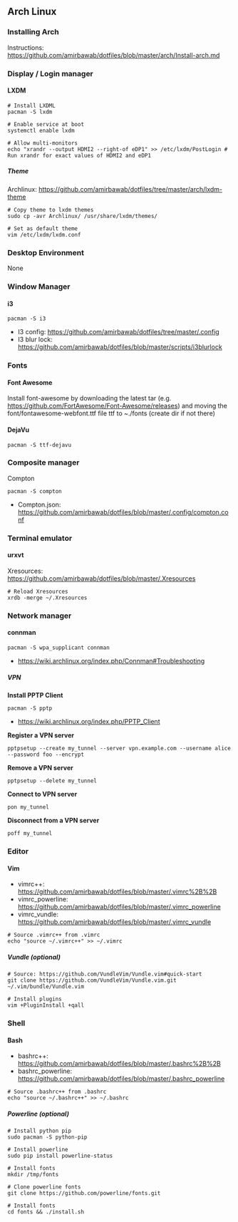 ## Arch Linux
### Installing Arch
Instructions: https://github.com/amirbawab/dotfiles/blob/master/arch/Install-arch.md

### Display / Login manager
#### LXDM
```
# Install LXDML
pacman -S lxdm

# Enable service at boot
systemctl enable lxdm

# Allow multi-monitors
echo "xrandr --output HDMI2 --right-of eDP1" >> /etc/lxdm/PostLogin # Run xrandr for exact values of HDMI2 and eDP1
```
##### Theme
Archlinux: https://github.com/amirbawab/dotfiles/tree/master/arch/lxdm-theme
```
# Copy theme to lxdm themes
sudo cp -avr Archlinux/ /usr/share/lxdm/themes/

# Set as default theme
vim /etc/lxdm/lxdm.conf
```

### Desktop Environment
None

### Window Manager
#### i3
```
pacman -S i3
```
* I3 config: https://github.com/amirbawab/dotfiles/tree/master/.config
* I3 blur lock: https://github.com/amirbawab/dotfiles/blob/master/scripts/i3blurlock

### Fonts
#### Font Awesome
Install font-awesome by downloading the latest tar (e.g. https://github.com/FortAwesome/Font-Awesome/releases) and moving the font/fontawesome-webfont.ttf file ttf to ~./fonts (create dir if not there)

#### DejaVu
```
pacman -S ttf-dejavu
```

### Composite manager
Compton
```
pacman -S compton
```
* Compton.json: https://github.com/amirbawab/dotfiles/blob/master/.config/compton.conf

### Terminal emulator
#### urxvt
Xresources: https://github.com/amirbawab/dotfiles/blob/master/.Xresources
```
# Reload Xresources
xrdb -merge ~/.Xresources
```

### Network manager
#### connman
```
pacman -S wpa_supplicant connman
```
* https://wiki.archlinux.org/index.php/Connman#Troubleshooting

##### VPN
**Install PPTP Client**
```
pacman -S pptp
```
* https://wiki.archlinux.org/index.php/PPTP_Client

**Register a VPN server**
```
pptpsetup --create my_tunnel --server vpn.example.com --username alice --password foo --encrypt
```

**Remove a VPN server**
```
pptpsetup --delete my_tunnel
```

**Connect to VPN server**
```
pon my_tunnel
```

**Disconnect from a VPN server**
```
poff my_tunnel
```

### Editor
#### Vim
* vimrc++: https://github.com/amirbawab/dotfiles/blob/master/.vimrc%2B%2B
* vimrc_powerline: https://github.com/amirbawab/dotfiles/blob/master/.vimrc_powerline
* vimrc_vundle: https://github.com/amirbawab/dotfiles/blob/master/.vimrc_vundle
```
# Source .vimrc++ from .vimrc
echo "source ~/.vimrc++" >> ~/.vimrc
```

##### Vundle (optional)
```
# Source: https://github.com/VundleVim/Vundle.vim#quick-start
git clone https://github.com/VundleVim/Vundle.vim.git ~/.vim/bundle/Vundle.vim

# Install plugins
vim +PluginInstall +qall
```

### Shell
#### Bash
* bashrc++: https://github.com/amirbawab/dotfiles/blob/master/.bashrc%2B%2B
* bashrc_powerline: https://github.com/amirbawab/dotfiles/blob/master/.bashrc_powerline
```
# Source .bashrc++ from .bashrc
echo "source ~/.bashrc++" >> ~/.bashrc
```

##### Powerline (optional)
```
# Install python pip
sudo pacman -S python-pip

# Install powerline
sudo pip install powerline-status

# Install fonts
mkdir /tmp/fonts

# Clone powerline fonts
git clone https://github.com/powerline/fonts.git

# Install fonts
cd fonts && ./install.sh
```
